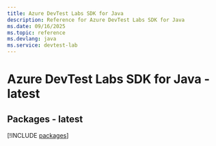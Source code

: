 ```yaml
---
title: Azure DevTest Labs SDK for Java
description: Reference for Azure DevTest Labs SDK for Java
ms.date: 09/16/2025
ms.topic: reference
ms.devlang: java
ms.service: devtest-lab
---
```

# Azure DevTest Labs SDK for Java - latest
## Packages - latest
[!INCLUDE [packages](devtest-labs-index.md)]